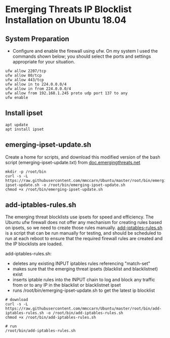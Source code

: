 # Emerging Threats IP Blocklist Installation on Ubuntu 18.04

## System Preparation
* Configure and enable the firewall using ufw. On my system I used the commands shown below; you should select the ports and settings appropriate for your situation.
```
ufw allow 2207/tcp
ufw allow 80/tcp
ufw allow 443/tcp
ufw allow in to 224.0.0.0/4
ufw allow in from 224.0.0.0/4
ufw allow from 192.168.1.245 proto udp port 137 to any
ufw enable
```
## Install ipset
```
apt update
apt install ipset
```

## emerging-ipset-update.sh
Create a home for scripts, and download this modified version of the bash script (emerging-ipset-update.txt) from [doc.emergingthreats.net](https://doc.emergingthreats.net/bin/view/Main/EmergingFirewallRules)
```
mkdir -p /root/bin
curl -s -L https://raw.githubusercontent.com/mmccarn/Ubuntu/master/root/bin/emerging-ipset-update.sh -o /root/bin/emerging-ipset-update.sh
chmod +x /root/bin/emerging-ipset-update.sh
```

## add-iptables-rules.sh
The emerging threat blocklists use ipsets for speed and efficiency.  The Ubuntu ufw firewall does not offer any mechanism for creating rules based on ipsets, so we need to create those rules manually.
[add-iptables-rules.sh](https://github.com/mmccarn/Ubuntu/blob/master/root/bin/add-iptables-rules.sh) is a script that can be run manually for testing, and should be scheduled to run at each reboot to ensure that the required firewall rules are created and the IP blocklists are loaded.

add-iptables-rules.sh:
- deletes any existing INPUT iptables rules referencing "match-set"
- makes sure that the emerging threat ipsets (blacklist and blacklistnet) exist
- inserts iptable rules into the INPUT chain to log and block any traffic from or to any IP in the blacklist or blacklistnet ipset
- runs /root/bin/emerging-ipset-update.sh to get the latest ip blocklist

```
# download 
curl -s -L https://raw.githubusercontent.com/mmccarn/Ubuntu/master/root/bin/add-iptables-rules.sh -o /root/bin/add-iptables-rules.sh
chmod +x /root/bin/add-iptables-rules.sh

# run
/root/bin/add-iptables-rules.sh
```
